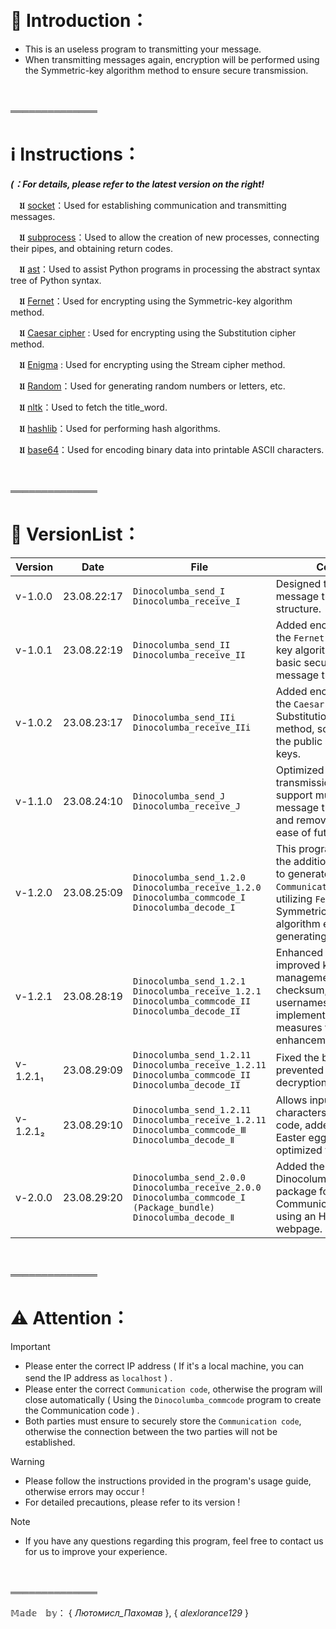 　

# 🔗 Introduction：

- This is an useless program to transmitting your message.
- When transmitting messages again, encryption will be performed using the Symmetric-key algorithm method to ensure secure transmission.

　

══════════════

# ℹ️ Instructions：

***(：For details, please refer to the latest version on the right!***

　𝖀 [socket](https://docs.python.org/3/howto/sockets.html)：Used for establishing communication and transmitting messages.

　𝖀 [subprocess](https://docs.python.org/3/library/subprocess.html)：Used to allow the creation of new processes, connecting their pipes, and obtaining return codes.

　𝖀 [ast](https://docs.python.org/3/library/ast.html)：Used to assist Python programs in processing the abstract syntax tree of Python syntax.

　𝖀 [Fernet](https://cryptography.io/en/latest/fernet/)：Used for encrypting using the Symmetric-key algorithm method.

　𝖀 [Caesar cipher](https://en.wikipedia.org/wiki/Caesar_cipher) : Used for encrypting using the Substitution cipher method.

　𝖀 [Enigma](https://en.wikipedia.org/wiki/Enigma_machine) : Used for encrypting using the Stream cipher method.

　𝖀 [Random](https://docs.python.org/3/library/random.html)：Used for generating random numbers or letters, etc.

　𝖀 [nltk](https://pypi.org/project/nltk/)：Used to fetch the title_word.

　𝖀 [hashlib](https://docs.python.org/3/library/hashlib.html)：Used for performing hash algorithms.

　𝖀 [base64](https://docs.python.org/3/library/base64.html)：Used for encoding binary data into printable ASCII characters.

　

══════════════

# 📑 VersionList：

| Version | Date | File | Content |
| --- | --- | --- | --- |
| v-1.0.0 | 23.08.22:17 | `Dinocolumba_send_I` `Dinocolumba_receive_I` | Designed the basic message transmission structure. |
| v-1.0.1 | 23.08.22:19 | `Dinocolumba_send_II` `Dinocolumba_receive_II` | Added encryption using the `Fernet` Symmetric-key algorithm method for basic security in message transmission. |
| v-1.0.2 | 23.08.23:17 | `Dinocolumba_send_IIi` `Dinocolumba_receive_IIi` | Added encryption using the `Caesar cipher` Substitution cipher method, scrambling both the public and private keys. |
| v-1.1.0 | 23.08.24:10 | `Dinocolumba_send_J` `Dinocolumba_receive_J` | Optimized the transmission process to support multiple message transmissions and removed `Fernet` for ease of future updates. |
| v-1.2.0 | 23.08.25:09 | `Dinocolumba_send_1.2.0` `Dinocolumba_receive_1.2.0` `Dinocolumba_commcode_I` `Dinocolumba_decode_I`| This program includes the addition of a feature to generate the `Communication code`, utilizing `Fernet` for Symmetric-key algorithm encryption and generating `key words`. |
| v-1.2.1 | 23.08.28:19 | `Dinocolumba_send_1.2.1` `Dinocolumba_receive_1.2.1` `Dinocolumba_commcode_II` `Dinocolumba_decode_II`| Enhanced encryption, improved key management, added checksum, introduced usernames, and implemented a series of measures for enhancement. |
| v-1.2.1₁ | 23.08.29:09 | `Dinocolumba_send_1.2.11` `Dinocolumba_receive_1.2.11` `Dinocolumba_commcode_II` `Dinocolumba_decode_II`| Fixed the bug that prevented invoking its decryption process. |
| v-1.2.1₂ | 23.08.29:10 | `Dinocolumba_send_1.2.11` `Dinocolumba_receive_1.2.11` `Dinocolumba_commcode_Ⅲ` `Dinocolumba_decode_Ⅱ`| Allows input of various characters as the initial code, added the first Easter egg, and optimized file names. |
| v-2.0.0 | 23.08.29:20 | `Dinocolumba_send_2.0.0` `Dinocolumba_receive_2.0.0` `Dinocolumba_commcode_I (Package_bundle)` `Dinocolumba_decode_Ⅱ`| Added the Dinocolumba_commcode package for obtaining Communication_code using an HTML webpage. |
　

══════════════

# ⚠️ Attention：

> [!IMPORTANT]
> - Please enter the correct IP address ( If it's a local machine, you can send the IP address as `localhost` ) .　 　 　 　 　
> - Please enter the correct `Communication code`, otherwise the program will close automatically ( Using the `Dinocolumba_commcode` program to create the Communication code ) .
> - Both parties must ensure to securely store the `Communication code`, otherwise the connection between the two parties will not be established.

> [!WARNING]
> - Please follow the instructions provided in the program's usage guide, otherwise errors may occur !
> - For detailed precautions, please refer to its version !

> [!NOTE]
> - If you have any questions regarding this program, feel free to contact us for us to improve your experience.

　

══════════════

𝕄𝕒𝕕𝕖　𝕓𝕪： { _Лютомисл_Пахомав_ }, { _alexlorance129_ }

